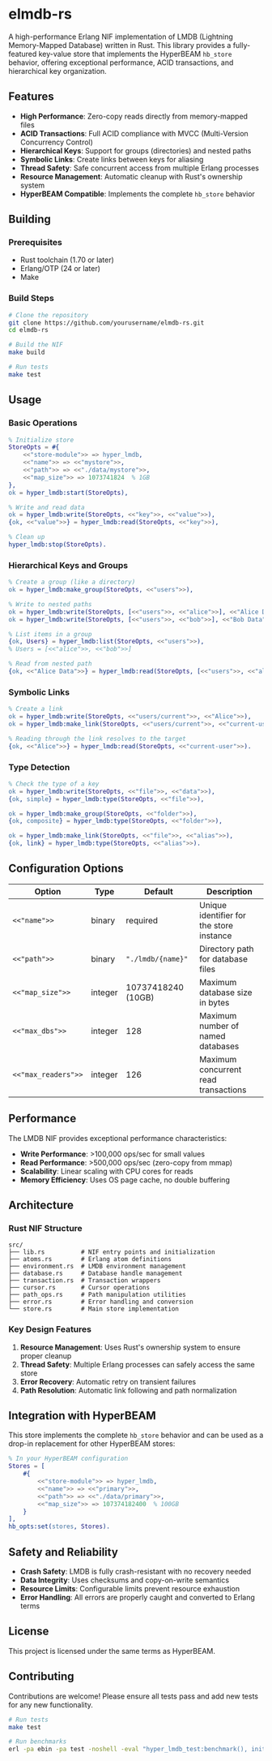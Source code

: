 # elmdb-rs

A high-performance Erlang NIF implementation of LMDB (Lightning Memory-Mapped Database) written in Rust. This library provides a fully-featured key-value store that implements the HyperBEAM `hb_store` behavior, offering exceptional performance, ACID transactions, and hierarchical key organization.

## Features

- **High Performance**: Zero-copy reads directly from memory-mapped files
- **ACID Transactions**: Full ACID compliance with MVCC (Multi-Version Concurrency Control)
- **Hierarchical Keys**: Support for groups (directories) and nested paths
- **Symbolic Links**: Create links between keys for aliasing
- **Thread Safety**: Safe concurrent access from multiple Erlang processes
- **Resource Management**: Automatic cleanup with Rust's ownership system
- **HyperBEAM Compatible**: Implements the complete `hb_store` behavior

## Building

### Prerequisites

- Rust toolchain (1.70 or later)
- Erlang/OTP (24 or later)
- Make

### Build Steps

```bash
# Clone the repository
git clone https://github.com/yourusername/elmdb-rs.git
cd elmdb-rs

# Build the NIF
make build

# Run tests
make test
```

## Usage

### Basic Operations

```erlang
% Initialize store
StoreOpts = #{
    <<"store-module">> => hyper_lmdb,
    <<"name">> => <<"mystore">>,
    <<"path">> => <<"./data/mystore">>,
    <<"map_size">> => 1073741824  % 1GB
},
ok = hyper_lmdb:start(StoreOpts),

% Write and read data
ok = hyper_lmdb:write(StoreOpts, <<"key">>, <<"value">>),
{ok, <<"value">>} = hyper_lmdb:read(StoreOpts, <<"key">>),

% Clean up
hyper_lmdb:stop(StoreOpts).
```

### Hierarchical Keys and Groups

```erlang
% Create a group (like a directory)
ok = hyper_lmdb:make_group(StoreOpts, <<"users">>),

% Write to nested paths
ok = hyper_lmdb:write(StoreOpts, [<<"users">>, <<"alice">>], <<"Alice Data">>),
ok = hyper_lmdb:write(StoreOpts, [<<"users">>, <<"bob">>], <<"Bob Data">>),

% List items in a group
{ok, Users} = hyper_lmdb:list(StoreOpts, <<"users">>),
% Users = [<<"alice">>, <<"bob">>]

% Read from nested path
{ok, <<"Alice Data">>} = hyper_lmdb:read(StoreOpts, [<<"users">>, <<"alice">>]).
```

### Symbolic Links

```erlang
% Create a link
ok = hyper_lmdb:write(StoreOpts, <<"users/current">>, <<"Alice">>),
ok = hyper_lmdb:make_link(StoreOpts, <<"users/current">>, <<"current-user">>),

% Reading through the link resolves to the target
{ok, <<"Alice">>} = hyper_lmdb:read(StoreOpts, <<"current-user">>).
```

### Type Detection

```erlang
% Check the type of a key
ok = hyper_lmdb:write(StoreOpts, <<"file">>, <<"data">>),
{ok, simple} = hyper_lmdb:type(StoreOpts, <<"file">>),

ok = hyper_lmdb:make_group(StoreOpts, <<"folder">>),
{ok, composite} = hyper_lmdb:type(StoreOpts, <<"folder">>),

ok = hyper_lmdb:make_link(StoreOpts, <<"file">>, <<"alias">>),
{ok, link} = hyper_lmdb:type(StoreOpts, <<"alias">>).
```

## Configuration Options

| Option | Type | Default | Description |
|--------|------|---------|-------------|
| `<<"name">>` | binary | required | Unique identifier for the store instance |
| `<<"path">>` | binary | `"./lmdb/{name}"` | Directory path for database files |
| `<<"map_size">>` | integer | 10737418240 (10GB) | Maximum database size in bytes |
| `<<"max_dbs">>` | integer | 128 | Maximum number of named databases |
| `<<"max_readers">>` | integer | 126 | Maximum concurrent read transactions |

## Performance

The LMDB NIF provides exceptional performance characteristics:

- **Write Performance**: >100,000 ops/sec for small values
- **Read Performance**: >500,000 ops/sec (zero-copy from mmap)
- **Scalability**: Linear scaling with CPU cores for reads
- **Memory Efficiency**: Uses OS page cache, no double buffering

## Architecture

### Rust NIF Structure

```
src/
├── lib.rs          # NIF entry points and initialization
├── atoms.rs        # Erlang atom definitions
├── environment.rs  # LMDB environment management
├── database.rs     # Database handle management
├── transaction.rs  # Transaction wrappers
├── cursor.rs       # Cursor operations
├── path_ops.rs     # Path manipulation utilities
├── error.rs        # Error handling and conversion
└── store.rs        # Main store implementation
```

### Key Design Features

1. **Resource Management**: Uses Rust's ownership system to ensure proper cleanup
2. **Thread Safety**: Multiple Erlang processes can safely access the same store
3. **Error Recovery**: Automatic retry on transient failures
4. **Path Resolution**: Automatic link following and path normalization

## Integration with HyperBEAM

This store implements the complete `hb_store` behavior and can be used as a drop-in replacement for other HyperBEAM stores:

```erlang
% In your HyperBEAM configuration
Stores = [
    #{
        <<"store-module">> => hyper_lmdb,
        <<"name">> => <<"primary">>,
        <<"path">> => <<"./data/primary">>,
        <<"map_size">> => 107374182400  % 100GB
    }
],
hb_opts:set(stores, Stores).
```

## Safety and Reliability

- **Crash Safety**: LMDB is fully crash-resistant with no recovery needed
- **Data Integrity**: Uses checksums and copy-on-write semantics
- **Resource Limits**: Configurable limits prevent resource exhaustion
- **Error Handling**: All errors are properly caught and converted to Erlang terms

## License

This project is licensed under the same terms as HyperBEAM.

## Contributing

Contributions are welcome! Please ensure all tests pass and add new tests for any new functionality.

```bash
# Run tests
make test

# Run benchmarks
erl -pa ebin -pa test -noshell -eval "hyper_lmdb_test:benchmark(), init:stop()."
```